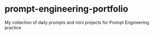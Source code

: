 # prompt-engineering-portfolio
My collection of daily prompts and mini projects for Prompt Engineering practice
